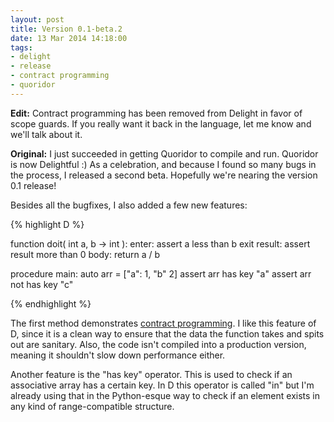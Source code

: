 ```yaml
---
layout: post
title: Version 0.1-beta.2
date: 13 Mar 2014 14:18:00
tags:
- delight
- release
- contract programming
- quoridor
---
```


**Edit:** Contract programming has been removed from Delight in favor of scope guards. If you really want it back in the language, let me know and we'll talk about it.

**Original:** I just succeeded in getting Quoridor to compile and run. Quoridor is now Delightful :) As a celebration, and because I found so many bugs in the process, I released a second beta. Hopefully we're nearing the version 0.1 release!

Besides all the bugfixes, I also added a few new features:

{% highlight D %}

function doit( int a, b -> int ):
enter:
	assert a less than b
exit result:
	assert result more than 0
body:
	return a / b

procedure main:
	auto arr = ["a": 1, "b" 2]
	assert arr has key "a"
	assert arr not has key "c"

{% endhighlight %}

The first method demonstrates [contract programming](http://dlang.org/dbc.html). I like this feature of D, since it is a clean way to ensure that the data the function takes and spits out are sanitary. Also, the code isn't compiled into a production version, meaning it shouldn't slow down performance either.

Another feature is the "has key" operator. This is used to check if an associative array has a certain key. In D this operator is called "in" but I'm already using that in the Python-esque way to check if an element exists in any kind of range-compatible structure.
